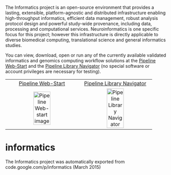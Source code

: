 <p>
The Informatics project is an open-source environment that provides a lasting, extensible, platform-agnostic and distributed 
infrastructure enabling high-throughput informatics, efficient data management, robust analysis protocol design and 
powerful study-wide provenance, including data, processing and computational services. Neuroinformatics is one specific 
focus for this project; however this infrastructure is directly applicable to diverse biomedical computing, translational 
science and general informatics studies.<br>
</p>

You can view, download, open or run any of the currently available validated informatics and genomics computing 
workflow solutions at the <a href="http://pipeline.loni.usc.edu/PWS">Pipeline Web-Start</a> and the 
<a href="http://pipeline.loni.usc.edu/services/library-navigator/">Pipeline Library Navigator</a>
(no special software or account privileges are necessary for testing).

<table align="center">
<tr>
<td align="center">
    <a href="http://pipeline.loni.usc.edu/PWS">Pipeline Web-Start</a>
</td>
<td align="center">
     <a href="http://pipeline.loni.usc.edu/services/library-navigator/">Pipeline Library Navigator</a>
</td>
</tr>
<tr>
<td align="center">
     <a href="http://pipeline.loni.usc.edu/PWS"> 
     <img src="http://wiki.loni.usc.edu/twiki/pub/LONI/Pipeline_2011Specs_WebstartProject/LONI_Pipeline_PWS.png" 
     alt="Pipeline Web-start image" width=50% height=50% /></a> 
</td>
<td align="center">
     <a href="http://pipeline.loni.usc.edu/services/library-navigator/"> 
     <img src="http://wiki.loni.usc.edu/twiki/pub/LONI/Pipeline_2011Specs/LONI_Pipeline_LibraryNavigator.png" 
     alt="Pipeline Library Navigator" width=50% height=50% /></a>
</td>
</tr>
</table>


# informatics
The Informatics project was automatically exported from code.google.com/p/informatics (March 2015)
